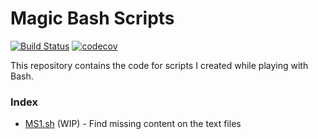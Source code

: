 # Magic Bash Scripts 
[![Build Status](https://travis-ci.org/realslimshanky/Magic-Bash-Scripts.svg?branch=master)](https://travis-ci.org/realslimshanky/Magic-Bash-Scripts)
[![codecov](https://codecov.io/gh/realslimshanky/Magic-Bash-Scripts/branch/master/graph/badge.svg)](https://codecov.io/gh/realslimshanky/Magic-Bash-Scripts)

This repository contains the code for scripts I created while playing with Bash.

### Index

* [MS1.sh](/MS1.sh) (WIP) - Find missing content on the text files
